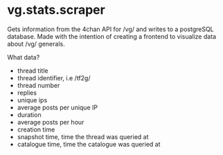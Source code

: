 # vg.stats.scraper

Gets information from the 4chan API for /vg/ and writes to a postgreSQL database. Made with the intention of creating a frontend to visualize data about /vg/ generals.

What data?

* thread title
* thread identifier, i.e /tf2g/
* thread number
* replies
* unique ips
* average posts per unique IP
* duration
* average posts per hour
* creation time
* snapshot time, time the thread was queried at
* catalogue time, time the catalogue was queried at

